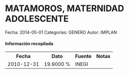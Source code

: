 MATAMOROS, MATERNIDAD ADOLESCENTE
=====

Fecha: 2014-05-01
Categorías: GENERO
Autor: IMPLAN

#### Información recopilada

<table class="table table-hover table-bordered">
  <tr><th>Fecha</th><th>Dato</th><th>Fuente</th><th>Notas</th></tr>
  <tr><td>2010-12-31</td><td>19.9000 %</td><td>INEGI</td><td></td></tr>
</table>

